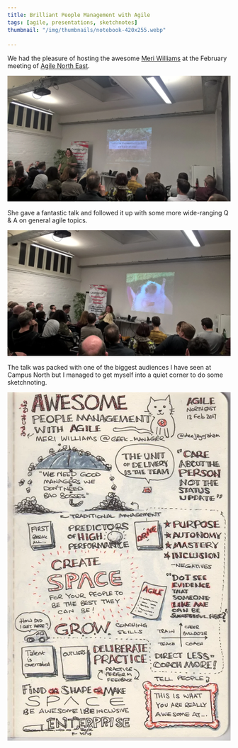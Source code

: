 ```yaml
---
title: Brilliant People Management with Agile
tags: [agile, presentations, sketchnotes]
thumbnail: "/img/thumbnails/notebook-420x255.webp"

---
```


We had the pleasure of hosting the awesome <a href="https://twitter.com/geek_manager/">Meri Williams</a> at the February meeting of <a href="https://www.meetup.com/Agile-North-East/events/235774940/">Agile North East</a>.

<img src="/img/posts/brilliant-people-management-with-agile/traditional-management.webp" alt="Meri" class="u-max-full-width" />

She gave a fantastic talk and followed it up with some more wide-ranging
Q &amp; A on general agile topics.

<img src="/img/posts/brilliant-people-management-with-agile/hedgehog.webp" alt="Meri" class="u-max-full-width" />

The talk was packed with one of the biggest audiences I have seen at Campus North
but I managed to get myself into a quiet corner to do some sketchnoting.

![sketchnote](/img/posts/brilliant-people-management-with-agile/brilliant-people-management-with-agile-williams.webp)
